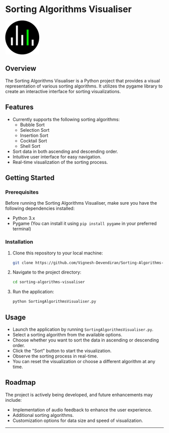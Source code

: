 # Sorting Algorithms Visualiser

![Sorting Algorithms Visualiser Demo](Assets/WindowIcon.png)

## Overview

The Sorting Algorithms Visualiser is a Python project that provides a visual representation of various sorting algorithms. It utilizes the pygame library to create an interactive interface for sorting visualizations.

## Features

- Currently supports the following sorting algorithms:
  - Bubble Sort
  - Selection Sort
  - Insertion Sort
  - Cocktail Sort
  - Shell Sort
- Sort data in both ascending and descending order.
- Intuitive user interface for easy navigation.
- Real-time visualization of the sorting process.

## Getting Started

### Prerequisites

Before running the Sorting Algorithms Visualiser, make sure you have the following dependencies installed:

- Python 3.x
- Pygame (You can install it using `pip install pygame` in your preferred terminal)


### Installation

1. Clone this repository to your local machine:

   ```bash
   git clone https://github.com/Vignesh-Devendiran/Sorting-Algorithms-Visualiser.git
   ```

2. Navigate to the project directory:

   ```bash
   cd sorting-algorithms-visualiser
   ```

3. Run the application:

   ```bash
   python SortingAlgorithmsVisualiser.py
   ```

## Usage

- Launch the application by running `SortingAlgorithmsVisualiser.py`.
- Select a sorting algorithm from the available options.
- Choose whether you want to sort the data in ascending or descending order.
- Click the "Sort" button to start the visualization.
- Observe the sorting process in real-time.
- You can reset the visualization or choose a different algorithm at any time.

## Roadmap

The project is actively being developed, and future enhancements may include:

- Implementation of audio feedback to enhance the user experience.
- Additional sorting algorithms.
- Customization options for data size and speed of visualization.

---